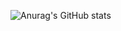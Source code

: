 ![Anurag's GitHub stats](https://github-readme-stats.vercel.app/api?username=lll479964143&show_icons=true&theme=radical)
